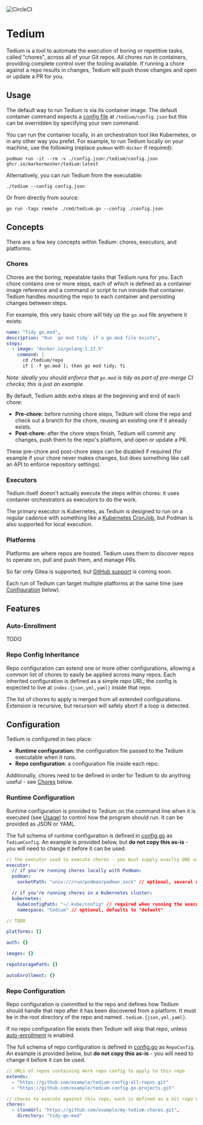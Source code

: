 ![CircleCI](https://img.shields.io/circleci/build/github/markormesher/tedium)

# Tedium

Tedium is a tool to automate the execution of boring or repetitive tasks, called "chores", across all of your Git repos. All chores run in containers, providing complete control over the tooling available. If running a chore against a repo results in changes, Tedium will push those changes and open or update a PR for you.

## Usage

The default way to run Tedium is via its container image. The default container command expects a [config file](#configuration) at `/tedium/config.json` but this can be overridden by specifying your own command.

You can run the container locally, in an orchestration tool like Kubernetes, or in any other way you prefet. For example, to run Tedium locally on your machine, use the following (replace `podman` with `docker` if required):

`podman run -it --rm -v ./config.json:/tedium/config.json ghcr.io/markormesher/tedium:latest`

Alternatively, you can run Tedium from the executable:

`./tedium --config config.json`

Or from directly from source:

`go run -tags remote ./cmd/tedium.go --config ./config.json`

## Concepts

There are a few key concepts within Tedium: chores, executors, and platforms.

### Chores

Chores are the boring, repeatable tasks that Tedium runs for you. Each chore contains one or more steps, each of which is defined as a container image reference and a command or script to run ininside that container. Tedium handles mounting the repo to each container and persisting changes between steps.

For example, this very basic chore will tidy up the `go.mod` file anywhere it exists:

```yaml
name: "Tidy go.mod",
description: "Run `go mod tidy` if a go.mod file exists",
steps:
  - image: "docker.io/golang:1.22.5"
    command: |
      cd /tedium/repo
      if [ -f go.mod ]; then go mod tidy; fi
```

_Note: ideally you should enforce that `go.mod` is tidy as part of pre-merge CI checks; this is just an example._

By default, Tedium adds extra steps at the beginning and end of each chore:

- **Pre-chore:** before running chore steps, Tedium will clone the repo and check out a branch for the chore, reusing an existing one if it already exists.
- **Post-chore:** after the chore steps finish, Tedium will commit any changes, push them to the repo's platform, and open or update a PR.

These pre-chore and post-chore steps can be disabled if required (for example if your chore never makes changes, but does something like call an API to enforce repository settings).

### Executors

Tedium itself doesn't actually execute the steps within chores: it uses container orchestrators as executors to do the work.

The primary executor is Kubernetes, as Tedium is designed to run on a regular cadence with something like a [Kubernetes CronJob](https://kubernetes.io/docs/concepts/workloads/controllers/cron-jobs), but Podman is also supported for local execution.

### Platforms

Platforms are where repos are hosted. Tedium uses them to discover repos to operate on, pull and push them, and manage PRs.

So far only Gitea is supported, but [GitHub support](https://github.com/markormesher/tedium/issues/1) is coming soon.

Each run of Tedium can target multiple platforms at the same time (see [Configuration](#configuration) below).

## Features

### Auto-Enrollment

TODO

### Repo Config Inheritance

Repo configuration can extend one or more other configurations, allowing a common list of chores to easily be applied across many repos. Each inherited configuration is defined as a simple repo URL; the config is expected to live at `index.{json,yml,yaml}` inside that repo.

The list of chores to apply is merged from all extended configurations. Extension is recursive, but recursion will safely abort if a loop is detected.

## Configuration

Tedium is configured in two place:

- **Runtime configuration:** the configuration file passed to the Tedium executable when it runs.
- **Repo configuration:** a configuration file inside each repo.

Additionally, chores need to be defined in order for Tedium to do anything useful - see [Chores](#chores) below.

### Runtime Configuration

Runtime configuration is provided to Tedium on the command line when it is executed (see [Usage](#usage)) to control how the program should run. It can be provided as JSON or YAML.

The full schema of runtime configuration is defined in [config.go](./internal/schema/config.go) as `TediumConfig`. An example is provided below, but **do not copy this as-is** - you will need to change it before it can be used.

```yaml
// the executor used to execute chores - you must supply exaclty ONE value
executor:
  // if you're running chores locally with Podman:
  podman:
    socketPath: "unix:///run/podman/podman.sock" // optional, several defaults will be tried if not supplied

  // if you're running chores in a Kubernetes cluster:
  kubernetes:
    kubeConfigPath: "~/.kube/config" // required when running the executor locally, optional when running it inside the cluster
    namespace: "tedium" // optional, defaults to "default"

// TODO

platforms: []

auth: {}

images: {}

repoStoragePath: {}

autoEnrollment: {}
```

### Repo Configuration

Repo configuration is committed to the repo and defines how Tedium should handle that repo after it has been discovered from a platform. It must be in the root directory of the repo and named `.tedium.{json,yml,yaml}`.

If no repo configuration file exists then Tedium will skip that repo, unless [auto-enrollment](#auto-enrollment) is enabled.

The full schema of repo configuration is defined in [config.go](./internal/schema/config.go) as `RepoConfig`. An example is provided below, but **do not copy this as-is** - you will need to change it before it can be used.

```yaml
// URLs of repos containing more repo config to apply to this repo
extends:
  - "https://github.com/example/tedium-config-all-repos.git"
  - "https://github.com/example/tedium-config-go-projects.git"

// chores to execute against this repo; each is defined as a Git repo URL and a directory within that repo
chores:
  - cloneUrl: "https://github.com/example/my-tedium-chores.git",
    directory: "tidy-go-mod"
```
